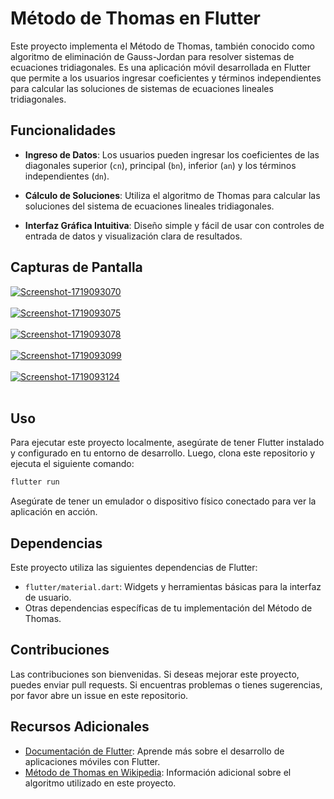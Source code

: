 # Método de Thomas en Flutter

Este proyecto implementa el Método de Thomas, también conocido como algoritmo de eliminación de Gauss-Jordan para resolver sistemas de ecuaciones tridiagonales. Es una aplicación móvil desarrollada en Flutter que permite a los usuarios ingresar coeficientes y términos independientes para calcular las soluciones de sistemas de ecuaciones lineales tridiagonales.

## Funcionalidades

- **Ingreso de Datos**: Los usuarios pueden ingresar los coeficientes de las diagonales superior (`cn`), principal (`bn`), inferior (`an`) y los términos independientes (`dn`).
  
- **Cálculo de Soluciones**: Utiliza el algoritmo de Thomas para calcular las soluciones del sistema de ecuaciones lineales tridiagonales.
  
- **Interfaz Gráfica Intuitiva**: Diseño simple y fácil de usar con controles de entrada de datos y visualización clara de resultados.

## Capturas de Pantalla

<a href="https://postimg.cc/4n3KgS50" target="_blank"><img src="https://i.postimg.cc/9XdyG3qc/Screenshot-1719093070.png" alt="Screenshot-1719093070"/></a><br/><br/>
<a href="https://postimg.cc/xqFXT3p1" target="_blank"><img src="https://i.postimg.cc/jdRPc8zP/Screenshot-1719093075.png" alt="Screenshot-1719093075"/></a><br/><br/>
<a href="https://postimg.cc/vg0cnrQX" target="_blank"><img src="https://i.postimg.cc/x82HW5Br/Screenshot-1719093078.png" alt="Screenshot-1719093078"/></a><br/><br/>
<a href="https://postimg.cc/V055WJvw" target="_blank"><img src="https://i.postimg.cc/x83HYHSX/Screenshot-1719093099.png" alt="Screenshot-1719093099"/></a><br/><br/>
<a href="https://postimg.cc/2VbVqLgF" target="_blank"><img src="https://i.postimg.cc/yYn9bFP5/Screenshot-1719093124.png" alt="Screenshot-1719093124"/></a><br/><br/>

## Uso

Para ejecutar este proyecto localmente, asegúrate de tener Flutter instalado y configurado en tu entorno de desarrollo. Luego, clona este repositorio y ejecuta el siguiente comando:

```bash
flutter run
```

Asegúrate de tener un emulador o dispositivo físico conectado para ver la aplicación en acción.

## Dependencias

Este proyecto utiliza las siguientes dependencias de Flutter:

- `flutter/material.dart`: Widgets y herramientas básicas para la interfaz de usuario.
- Otras dependencias específicas de tu implementación del Método de Thomas.

## Contribuciones

Las contribuciones son bienvenidas. Si deseas mejorar este proyecto, puedes enviar pull requests. Si encuentras problemas o tienes sugerencias, por favor abre un issue en este repositorio.

## Recursos Adicionales

- [Documentación de Flutter](https://docs.flutter.dev/): Aprende más sobre el desarrollo de aplicaciones móviles con Flutter.
- [Método de Thomas en Wikipedia](https://en.wikipedia.org/wiki/Tridiagonal_matrix_algorithm): Información adicional sobre el algoritmo utilizado en este proyecto.